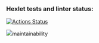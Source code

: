 ### Hexlet tests and linter status:
[![Actions Status](https://github.com/NatashaElistratova/frontend-project-lvl1/workflows/hexlet-check/badge.svg)](https://github.com/NatashaElistratova/frontend-project-lvl1/actions)

<a href="https://codeclimate.com/github/NatashaElistratova/frontend-project-lvl1/maintainability"><img src="https://api.codeclimate.com/v1/badges/dfaab662c634d41bb196/" /></a>maintainability
